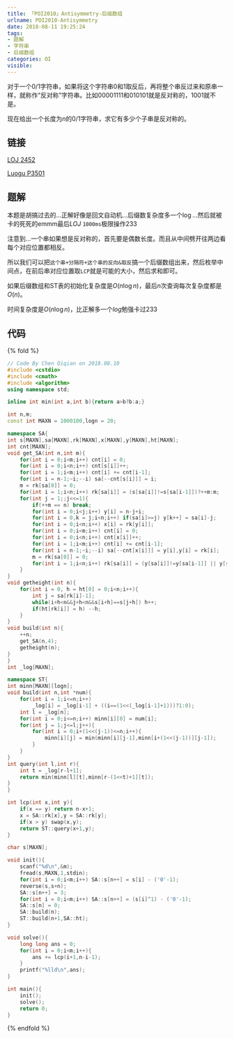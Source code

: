 ```yaml
---
title: 「POI2010」Antisymmetry-后缀数组
urlname: POI2010-Antisymmetry
date: 2018-08-11 19:25:24
tags:
- 题解
- 字符串
- 后缀数组
categories: OI
visible:
---
```


对于一个$0/1$字符串，如果将这个字符串$0$和$1$取反后，再将整个串反过来和原串一样，就称作“反对称”字符串。比如$00001111$和$010101$就是反对称的，$1001$就不是。

现在给出一个长度为$n$的$0/1$字符串，求它有多少个子串是反对称的。

<!-- more -->

## 链接

[LOJ 2452](https://loj.ac/problem/2452)

[Luogu P3501](https://www.luogu.org/problemnew/show/P3501)

## 题解

本题是胡搞过去的...正解好像是回文自动机...后缀数复杂度多一个$\log$...然后就被卡的死死的emmm最后$LOJ$ `1000ms`极限操作233

注意到...一个串如果想是反对称的，首先要是偶数长度。而且从中间劈开往两边看每个对应位置都相反。

所以我们可以把`这个串+分隔符+这个串的反向&取反`搞一个后缀数组出来，然后枚举中间点，在前后串对应位置取`LCP`就是可能的大小，然后求和即可。

如果后缀数组和ST表的初始化复杂度是$O(n \log n)$，最后$n$次查询每次复杂度都是$O(n)$。

时间复杂度是$O(n \log {n})$，比正解多一个$log$勉强卡过233

## 代码

{% fold %}
```cpp
// Code By Chen Qiqian on 2018.08.10
#include <cstdio>
#include <cmath>
#include <algorithm>
using namespace std;

inline int min(int a,int b){return a>b?b:a;}

int n,m;
const int MAXN = 1000100,logn = 20;

namespace SA{
int s[MAXN],sa[MAXN],rk[MAXN],x[MAXN],y[MAXN],ht[MAXN];
int cnt[MAXN];
void get_SA(int n,int m){
    for(int i = 0;i<m;i++) cnt[i] = 0;
    for(int i = 0;i<n;i++) cnt[s[i]]++;
    for(int i = 1;i<m;i++) cnt[i] += cnt[i-1];
    for(int i = n-1;~i;--i) sa[--cnt[s[i]]] = i;
    m = rk[sa[0]] = 0;
    for(int i = 1;i<n;i++) rk[sa[i]] = (s[sa[i]]!=s[sa[i-1]])?++m:m; 
    for(int j = 1;;j<<=1){
        if(++m == n) break;
        for(int i = 0;i<j;i++) y[i] = n-j+i;
        for(int i = 0,k = j;i<n;i++) if(sa[i]>=j) y[k++] = sa[i]-j;
        for(int i = 0;i<n;i++) x[i] = rk[y[i]];
        for(int i = 0;i<m;i++) cnt[i] = 0;
        for(int i = 0;i<n;i++) cnt[x[i]]++;
        for(int i = 1;i<m;i++) cnt[i] += cnt[i-1];
        for(int i = n-1;~i;--i) sa[--cnt[x[i]]] = y[i],y[i] = rk[i];
        m = rk[sa[0]] = 0;
        for(int i = 1;i<n;i++) rk[sa[i]] = (y[sa[i]]!=y[sa[i-1]] || y[sa[i]+j]!=y[sa[i-1]+j])?++m:m;
    }
}
void getheight(int n){
    for(int i = 0, h = ht[0] = 0;i<n;i++){
        int j = sa[rk[i]-1];
        while(i+h<n&&j+h<n&&s[i+h]==s[j+h]) h++;
        if(ht[rk[i]] = h) --h;
    }
}
void build(int n){
    ++n;
    get_SA(n,4);
    getheight(n);
}
}
int _log[MAXN];

namespace ST{
int minn[MAXN][logn];
void build(int n,int *num){
    for(int i = 1;i<=n;i++)
        _log[i] = _log[i-1] + ((i==(1<<(_log[i-1]+1)))?1:0);
    int l = _log[n];
    for(int i = 0;i<=n;i++) minn[i][0] = num[i];
    for(int j = 1;j<=l;j++){
        for(int i = 0;i+(1<<(j-1))<=n;i++){
            minn[i][j] = min(minn[i][j-1],minn[i+(1<<(j-1))][j-1]);
        }
    }
}    
int query(int l,int r){
    int t = _log[r-l+1];
    return min(minn[l][t],minn[r-(1<<t)+1][t]);
}
}

int lcp(int x,int y){
    if(x == y) return n-x+1;
    x = SA::rk[x],y = SA::rk[y];
    if(x > y) swap(x,y);
    return ST::query(x+1,y);
}

char s[MAXN];

void init(){
    scanf("%d\n",&m);
    fread(s,MAXN,1,stdin);
    for(int i = 0;i<m;i++) SA::s[n++] = s[i] - ('0'-1);
    reverse(s,s+n);
    SA::s[n++] = 3;
    for(int i = 0;i<m;i++) SA::s[n++] = (s[i]^1) - ('0'-1);
    SA::s[n] = 0;
    SA::build(n);
    ST::build(n+1,SA::ht);
}

void solve(){
    long long ans = 0;
    for(int i = 0;i<m;i++){
        ans += lcp(i+1,n-i-1);
    }
    printf("%lld\n",ans);
}

int main(){
    init();
    solve();
    return 0;
}
```
{% endfold %}